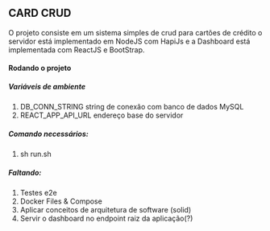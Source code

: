 **CARD CRUD**
---
O projeto consiste em um sistema simples de crud para cartões de crédito
o servidor está implementado em NodeJS com HapiJs e a Dashboard está implementada
com ReactJS e BootStrap.

#### Rodando o projeto

##### Variáveis de ambiente
1. DB_CONN_STRING string de conexão com banco de dados MySQL
2. REACT_APP_API_URL endereço base do servidor

##### Comando necessários:
1. sh run.sh

##### Faltando:
1. Testes e2e
2. Docker Files & Compose
3. Aplicar conceitos de arquitetura de software (solid)
4. Servir o dashboard no endpoint raiz da aplicação(?)

